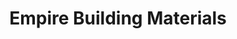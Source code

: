 ---
title: "Empire Building Materials"
url: /bozeman/empire-building-materials/
shop: Eisenwaren
---